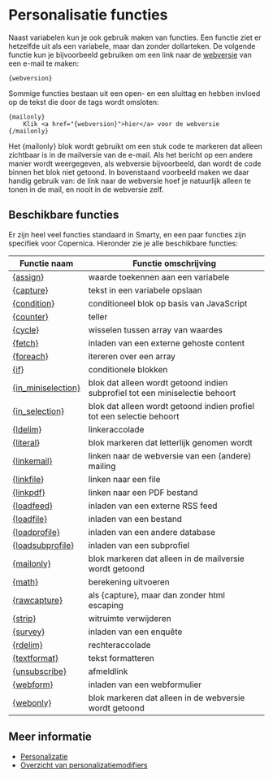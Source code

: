 # Personalisatie functies

Naast variabelen kun je ook gebruik maken van functies. Een functie ziet er
hetzelfde uit als een variabele, maar dan zonder dollarteken. De volgende 
functie kun je bijvoorbeeld gebruiken om een link naar de [webversie](./personalization-functions-linkemail) van een 
e-mail te maken:

```text
{webversion}
```

Sommige functies bestaan uit een open- en een sluittag en hebben invloed op
de tekst die door de tags wordt omsloten:

```text
{mailonly}
    Klik <a href="{webversion}">hier</a> voor de webversie
{/mailonly}
```    
Het {mailonly} blok wordt gebruikt om een stuk code te markeren dat alleen 
zichtbaar is in de mailversie van de e-mail. Als het bericht op een andere
manier wordt weergegeven, als webversie bijvoorbeeld, dan wordt de code binnen
het blok niet getoond. In bovenstaand voorbeeld maken we daar handig gebruik 
van: de link naar de webversie hoef je natuurlijk alleen te tonen in de mail,
en nooit in de webversie zelf.


## Beschikbare functies

Er zijn heel veel functies standaard in Smarty, en een paar functies zijn
specifiek voor Copernica. Hieronder zie je alle beschikbare functies:       

| Functie naam                                                          | Functie omschrijving                                                         |
|-----------------------------------------------------------------------|------------------------------------------------------------------------------|
| [{assign}](./personalization-functions-assign)                        | waarde toekennen aan een variabele                                           |
| [{capture}](./personalization-functions-capture)                      | tekst in een variabele opslaan                                               |
| [{condition}](./personalization-functions-condition)                  | conditioneel blok op basis van JavaScript                                    |
| [{counter}](./personalization-functions-counter)                      | teller                                                                       |
| [{cycle}](./personalization-functions-cycle)                          | wisselen tussen array van waardes                                            |
| [{fetch}](./personalization-functions-fetch)                          | inladen van een externe gehoste content                                      |
| [{foreach}](./personalization-functions-foreach)                      | itereren over een array                                                      |
| [{if}](./personalization-functions-if)                                | conditionele blokken                                                         |
| [{in_miniselection}](./personalization-functions-in_miniselection)    | blok dat alleen wordt getoond indien subprofiel tot een miniselectie behoort |
| [{in_selection}](./personalization-functions-in_selection)            | blok dat alleen wordt getoond indien profiel tot een selectie behoort        |
| [{ldelim}](./personalization-functions-delim)                         | linkeraccolade                                                               |
| [{literal}](./personalization-functions-literal)                      | blok markeren dat letterlijk genomen wordt                                   |
| [{linkemail}](./personalization-functions-linkemail)                  | linken naar de webversie van een (andere) mailing                            |
| [{linkfile}](./personalization-functions-linkfile)                    | linken naar een file                                                         |
| [{linkpdf}](./personalization-functions-linkpdf)                      | linken naar een PDF bestand                                                  |
| [{loadfeed}](./personalization-functions-loadfeed)                    | inladen van een externe RSS feed                                             |
| [{loadfile}](./personalization-functions-loadfile)                    | inladen van een bestand                                                      |
| [{loadprofile}](./personalization-functions-loadprofile)              | inladen van een andere database                                              |
| [{loadsubprofile}](./personalization-functions-loadsubprofile)        | inladen van een subprofiel                                                   |
| [{mailonly}](./personalization-functions-mailonly)                    | blok markeren dat alleen in de mailversie wordt getoond                      |
| [{math}](./personalization-functions-math)                            | berekening uitvoeren                                                         |
| [{rawcapture}](./personalization-functions-rawcapture)                | als {capture}, maar dan zonder html escaping                                 |
| [{strip}](./personalization-functions-strip)                          | witruimte verwijderen                                                        |
| [{survey}](./personalization-functions-survey)                        | inladen van een enquête                                                      |
| [{rdelim}](./personalization-functions-delim)                         | rechteraccolade                                                              |
| [{textformat}](./personalization-functions-textformat)                | tekst formatteren                                                            |
| [{unsubscribe}](./personalization-functions-unsubscribe)              | afmeldlink                                                                   |
| [{webform}](./personalization-functions-webform)                      | inladen van een webformulier                                                 |
| [{webonly}](./personalization-functions-webonly)                      | blok markeren dat alleen in de webversie wordt getoond                       |


## Meer informatie

* [Personalizatie](./personalization)
* [Overzicht van personalizatiemodifiers](./personalization-modifiers)
